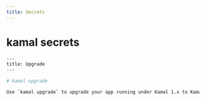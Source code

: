 ```yaml
---
title: Secrets
---
```


# kamal secrets

```bash
---
title: Upgrade
---

# kamal upgrade

Use `kamal upgrade` to upgrade your app running under Kamal 1.x to Kamal 2.0.

